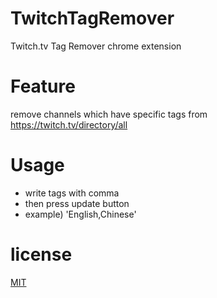 # TwitchTagRemover
Twitch.tv Tag Remover chrome extension

# Feature
remove channels which have specific tags from https://twitch.tv/directory/all

# Usage
- write tags with comma
- then press update button
- example) 'English,Chinese'

# license
[MIT](https://github.com/jhen0409/react-chrome-extension-boilerplate/blob/master/LICENSE)
